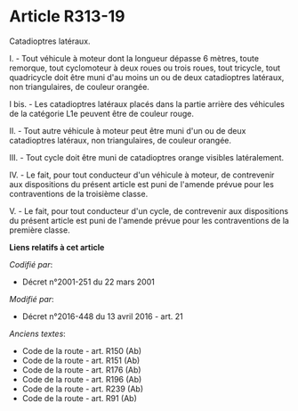 # Article R313-19

Catadioptres latéraux.

I. - Tout véhicule à moteur dont la longueur dépasse 6 mètres, toute remorque, tout cyclomoteur à deux roues ou trois roues,
tout tricycle, tout quadricycle doit être muni d'au moins un ou de deux catadioptres latéraux, non triangulaires, de couleur
orangée.

I bis. - Les catadioptres latéraux placés dans la partie arrière des véhicules de la catégorie L1e peuvent être de couleur
rouge. 

II. - Tout autre véhicule à moteur peut être muni d'un ou de deux catadioptres latéraux, non triangulaires, de couleur
orangée.

III. - Tout cycle doit être muni de catadioptres orange visibles latéralement.

IV. - Le fait, pour tout conducteur d'un véhicule à moteur, de contrevenir aux dispositions du présent article est puni de
l'amende prévue pour les contraventions de la troisième classe.

V. - Le fait, pour tout conducteur d'un cycle, de contrevenir aux dispositions du présent article est puni de l'amende prévue
pour les contraventions de la première classe.

**Liens relatifs à cet article**

_Codifié par_:

  - Décret n°2001-251 du 22 mars 2001

_Modifié par_:

  - Décret n°2016-448 du 13 avril 2016 - art. 21

_Anciens textes_:

  - Code de la route - art. R150 (Ab)
  - Code de la route - art. R151 (Ab)
  - Code de la route - art. R176 (Ab)
  - Code de la route - art. R196 (Ab)
  - Code de la route - art. R239 (Ab)
  - Code de la route - art. R91 (Ab)
